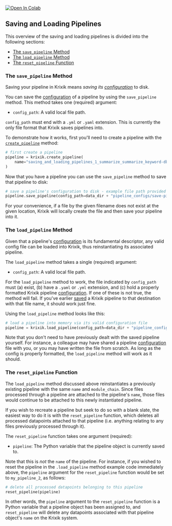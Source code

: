<a href="https://colab.research.google.com/github/krixik-ai/krixik-docs/blob/main/docs/system/pipeline_creation/saving_and_loading_pipelines.ipynb" target="_parent"><img src="https://colab.research.google.com/assets/colab-badge.svg" alt="Open In Colab"/></a>

## Saving and Loading Pipelines

This overview of the saving and loading pipelines is divided into the following sections:

- [The `save_pipeline` Method](#the-save_pipeline-method)
- [The `load_pipeline` Method](#the-load_pipeline-method)
- [The `reset_pipeline` Function](#the-reset_pipeline-function)

### The `save_pipeline` Method

Saving your pipeline in Krixik means *saving its [configuration](pipeline_config.md)* to disk.

You can save the [configuration](pipeline_config.md) of a pipeline by using the `save_pipeline` method. This method takes one (required) argument:

- `config_path`: A valid local file path.

`config_path` must end with a `.yml` or `.yaml` extension. This is currently the only file format that Krixik saves pipelines into.

To demonstrate how it works, first you'll need to create a pipeline with the [`create_pipeline`](create_pipeline.md) method:


```python
# first create a pipeline
pipeline = krixik.create_pipeline(
    name="saving_and_loading_pipelines_1_summarize_summarize_keyword-db", module_chain=["summarize", "summarize", "keyword-db"]
)
```

Now that you have a pipeline you can use the `save_pipeline` method to save that pipeline to disk:


```python
# save a pipeline's configuration to disk - example file path provided
pipeline.save_pipeline(config_path=data_dir + "pipeline_configs/save-pipeline-demo.yaml")
```

For your convenience, if a file by the given filename does not exist at the given location, Krixik will locally create the file and then save your pipeline
 into it.

### The `load_pipeline` Method

Given that a pipeline's [configuration](pipeline_config.md) is its fundamental descriptor, any valid config file can be loaded into Krixik, thus reinstantiating its associated pipeline.

The `load_pipeline` method takes a single (required) argument:

- `config_path`: A valid local file path.

For the `load_pipeline` method to work, the file indicated by `config_path` must (a) exist, (b) have a `.yaml` or `.yml` extension, and (c) hold a properly formatted Krixik pipeline [configuration](pipeline_config.md). If one of these is not true, the method will fail. If you've earlier [saved](#the-save_pipeline-method) a Krixik pipeline to that destination with that file name, it should work just fine. 

Using the `load_pipeline` method looks like this:


```python
# load a pipeline into memory via its valid configuration file
pipeline = krixik.load_pipeline(config_path=data_dir + "pipeline_configs/save-pipeline-demo.yaml")
```

Note that you don't need to have previously dealt with the saved pipeline yourself. For instance, a colleague may have shared a pipeline [configuration](pipeline_config.md) file with you, or you may have written the file from scratch. As long as the config is properly formatted, the `load_pipeline` method will work as it should.

### The `reset_pipeline` Function

The `load_pipeline` method discussed above reinstantiates a previously existing pipeline with the same `name` and `module_chain`. Since files processed through a pipeline are attached to the pipeline's `name`, those files would continue to be attached to this newly instantiated pipeline.

If you wish to recreate a pipeline but seek to do so with a blank slate, the easiest way to do it is with the `reset_pipeline` function, which deletes all processed datapoints attached to that pipeline (i.e. anything relating to any files previously processed through it).

The `reset_pipeline` function takes one argument (required):

- `pipeline`: The Python variable that the pipeline object is currently saved to.

Note that this is _not_ the `name` of the pipeline. For instance, if you wished to reset the pipeline in the `.load_pipeline` method example code immediately above, the `pipeline` argument for the `reset_pipeline` function would be set to `my_pipeline_2`, as follows:


```python
# delete all processed datapoints belonging to this pipeline
reset_pipeline(pipeline)
```

In other words, the `pipeline` argument to the `reset_pipeline` function is a Python variable that a pipeline object has been assigned to, and `reset_pipeline` will delete any datapoints associated with that pipeline object's `name` on the Krixik system.
